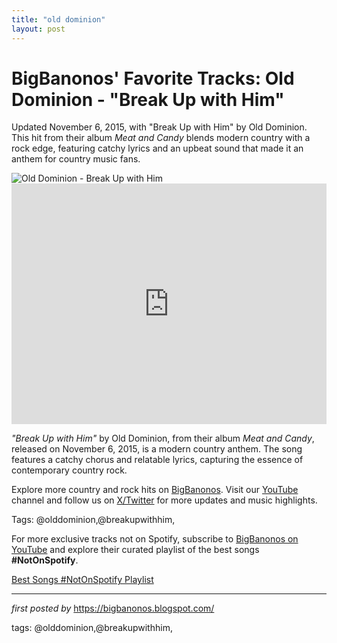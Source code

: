 ```yaml
---
title: "old dominion"
layout: post
---
```

<!-- Post Title -->
<h1 >BigBanonos' Favorite Tracks: Old Dominion - "Break Up with Him"</h1> <!-- Introductory Text -->
<p >Updated November 6, 2015, with "Break Up with Him" by Old Dominion. This hit from their album <em>Meat and Candy</em> blends modern country with a rock edge, featuring catchy lyrics and an upbeat sound that made it an anthem for country music fans.</p> <!-- Featured Image -->
<div > <img src="https://i.ytimg.com/vi/VrgCwAM06Yg/maxresdefault.jpg" alt="Old Dominion - Break Up with Him" />
</div> <!-- YouTube Video Embed -->
<div > <iframe width="100%" height="385" src="https://www.youtube.com/embed/VrgCwAM06Yg" title="Old Dominion - Break Up with Him" frameborder="0" allow="accelerometer; autoplay; clipboard-write; encrypted-media; gyroscope; picture-in-picture; web-share" referrerpolicy="strict-origin-when-cross-origin" allowfullscreen></iframe>
</div> <!-- Song Information -->
<div > <p><em>"Break Up with Him"</em> by Old Dominion, from their album <em>Meat and Candy</em>, released on November 6, 2015, is a modern country anthem. The song features a catchy chorus and relatable lyrics, capturing the essence of contemporary country rock.</p>
</div> <!-- Footer Links -->
<div > <p>Explore more country and rock hits on <a href="https://bigbanonos.blogspot.com/" target="_blank">BigBanonos</a>. Visit our <a href="https://www.youtube.com/@BigBanonos" target="_blank">YouTube</a> channel and follow us on <a href="https://x.com/bigbanonos" target="_blank">X/Twitter</a> for more updates and music highlights.</p>
</div> <!-- Tags -->
<p >Tags: @olddominion,@breakupwithhim,</p>


<!--Subscribe and Playlist Links-->
<div>
    <p>For more exclusive tracks not on Spotify, subscribe to <a href="https://www.youtube.com/@BigBanonos" target="_blank">BigBanonos on YouTube</a> and explore their curated playlist of the best songs <strong>#NotOnSpotify</strong>.</p>
    <p><a href="https://www.youtube.com/playlist?list=PLtuNtuTatqI0kFahUCbtbfenC_ET5O_tr" target="_blank">Best Songs #NotOnSpotify Playlist<br /></a></p></div>

<hr />

<p><em>first posted by</em> <a href="https://bigbanonos.blogspot.com/" rel="noopener" target="_new">https://bigbanonos.blogspot.com/</a></p>

<p>tags: @olddominion,@breakupwithhim,</p>
